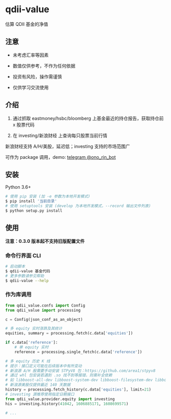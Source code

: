 # qdii-value

估算 QDII 基金的净值

## 注意

- 未考虑汇率等因素

- 数值仅供参考，不作为任何依据

- 投资有风险，操作需谨慎

- 仅供学习交流使用

## 介绍

1. 通过抓取 eastmoney/hsbc/bloomberg 上基金最近的持仓报告，获取持仓前 x 股票代码

2. 在 investing/新浪财经 上查询每只股票当前行情

新浪财经支持 A/H/美股，延迟低；investing 支持的市场范围广

可作为 package 调用，demo: [telegram @ono_rin_bot](https://t.me/ono_rin_bot)

## 安装

Python 3.6+

```bash
# 使用 pip 安装 (加 -e 参数为本地开发模式)
$ pip install '当前目录'
# 使用 setuptools 安装 (develop 为本地开发模式，--record 输出文件列表)
$ python setup.py install
```

## 使用

**注意：0.3.0 版本起不支持旧版配置文件**

### 命令行界面 CLI

```bash
# 启动脚本
$ qdii-value 基金代码
# 更多参数请参见帮助
$ qdii-value --help
```

### 作为库调用

```python
from qdii_value.confs import Config
from qdii_value import processing

c = Config(json_conf_as_an_object)

# 多 equity 实时涨跌及其统计
equities, summary = processing.fetch(c.data['equities'])

if c.data['reference']:
    # 单 equity 实时
    reference = processing.single_fetch(c.data['reference'])

# 多 equity 历史 K 线
# 提示：接口定义可能在后续版本中有所变动
# 新浪源 A/H 股需要手动安装 STPyV8 包：https://github.com/area1/stpyv8
# 通过 whl 包安装若遇到 .so 找不到等报错，则需补全依赖
# 如 libboost-all-dev libboost-system-dev libboost-filesystem-dev libboost-thread-dev
# 新浪源美股仅提供最近 140 天数据
history = processing.fetch_history(c.data['equities'], limit=21)
# investing 源推荐使用指定日期接口
from qdii_value.provider.equity import investing
his = investing.history(41042, 1606885171, 1608699571)

# ...
```
